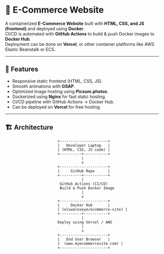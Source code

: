 # 🛒 E-Commerce Website

A containerized **E-Commerce Website** built with **HTML, CSS, and JS (frontend)** and deployed using **Docker**.  
CI/CD is automated with **GitHub Actions** to build & push Docker images to **Docker Hub**.  
Deployment can be done on **Vercel**, or other container platforms like AWS Elastic Beanstalk or ECS.

---

## 🚀 Features
- Responsive static frontend (HTML, CSS, JS).
- Smooth animations with **GSAP**.
- Optimized image hosting using **Picsum.photos**.
- Dockerized using **Nginx** for fast static hosting.
- CI/CD pipeline with GitHub Actions → Docker Hub.
- Can be deployed on **Vercel** for free hosting.

---

## 🏗️ Architecture

```text
                        +----------------------+
                        |   Developer Laptop   |
                        | (HTML, CSS, JS code) |
                        +----------+-----------+
                                   |
                                   v
                        +----------------------+
                        |     GitHub Repo      |
                        +----------+-----------+
                                   |
                         GitHub Actions (CI/CD)
                         Build & Push Docker Image
                                   |
                                   v
                        +----------------------+
                        |     Docker Hub       |
                        | (oluwaloseye/ecommerce-site) |
                        +----------+-----------+
                                   |
                        Deploy using Vercel / AWS
                                   |
                                   v
                        +----------------------+
                        |   End User Browser   |
                        |  (www.myecommercesite.com) |
                        +----------------------+
